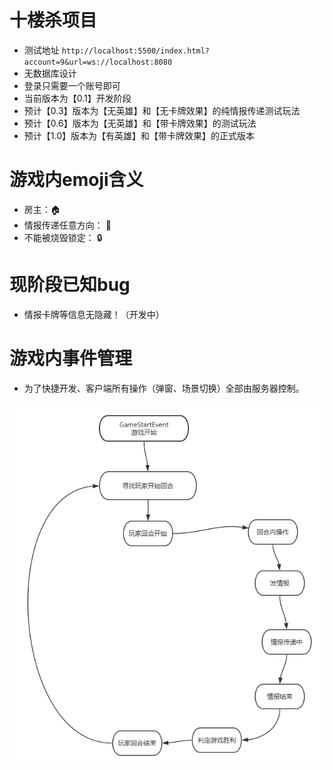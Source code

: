 # 十楼杀项目

- 测试地址 ```http://localhost:5500/index.html?account=9&url=ws://localhost:8080```
- 无数据库设计
- 登录只需要一个账号即可
- 当前版本为【0.1】开发阶段
- 预计【0.3】版本为【无英雄】和【无卡牌效果】的纯情报传递测试玩法
- 预计【0.6】版本为【无英雄】和【带卡牌效果】的测试玩法
- 预计【1.0】版本为【有英雄】和【带卡牌效果】的正式版本

# 游戏内emoji含义

- 房主：🏠
- 情报传递任意方向： 🔄
- 不能被烧毁锁定： 🔒

# 现阶段已知bug

- 情报卡牌等信息无隐藏！（开发中）

# 游戏内事件管理

- 为了快捷开发、客户端所有操作（弹窗、场景切换）全部由服务器控制。

![游戏事件流程图](/resoures/event.png)